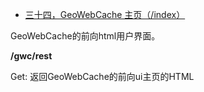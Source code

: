 - [三十四，GeoWebCache  主页（/index）](https://www.cnblogs.com/chenjq0717/p/12437333.html)

GeoWebCache的前向html用户界面。

**/gwc/rest**

Get: 返回GeoWebCache的前向ui主页的HTML